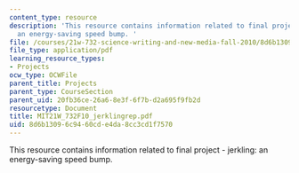 ```yaml
---
content_type: resource
description: 'This resource contains information related to final project - jerkling:
  an energy-saving speed bump. '
file: /courses/21w-732-science-writing-and-new-media-fall-2010/8d6b13096c9460cde4da8cc3cd1f7570_MIT21W_732F10_jerklingrep.pdf
file_type: application/pdf
learning_resource_types:
- Projects
ocw_type: OCWFile
parent_title: Projects
parent_type: CourseSection
parent_uid: 20fb36ce-26a6-8e3f-6f7b-d2a695f9fb2d
resourcetype: Document
title: MIT21W_732F10_jerklingrep.pdf
uid: 8d6b1309-6c94-60cd-e4da-8cc3cd1f7570
---
```

This resource contains information related to final project - jerkling: an energy-saving speed bump. 

